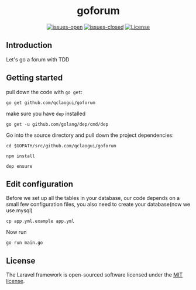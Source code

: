 <div align=center><h1>goforum</h1></div>

<p align="center">
<a href="https://github.com/qclaogui/goforum/issues?q=is%3Aopen+is%3Aissue"><img src="https://img.shields.io/github/issues/qclaogui/goforum.svg" alt="issues-open"></a>
<a href="https://github.com/qclaogui/goforum/issues?q=is%3Aissue+is%3Aclosed"><img src="https://img.shields.io/github/issues-closed-raw/qclaogui/goforum.svg" alt="issues-closed"></a>
<a href="https://github.com/qclaogui/goforum/blob/master/LICENSE"><img src="https://img.shields.io/github/license/qclaogui/goforum.svg" alt="License"></a>
</p>


 ## Introduction
 Let's go a forum with TDD

 ## Getting started

   pull down the code with `go get`:

   ```
   go get github.com/qclaogui/goforum
   ```

   make sure you have `dep` installed

   ```
   go get -u github.com/golang/dep/cmd/dep
   ```

   Go into the source directory and pull down the project dependencies:

   ```
   cd $GOPATH/src/github.com/qclaogui/goforum

   npm install

   dep ensure
   ```

 ## Edit configuration

   Before we set up all the tables in your database, our code depends on a small few configuration files,
   you also need to create your database(now we use mysql)

   ```
   cp app.yml.example app.yml
   ```
   Now run

   ```
   go run main.go
   ```


 ## License

 The Laravel framework is open-sourced software licensed under the [MIT license](https://opensource.org/licenses/MIT).